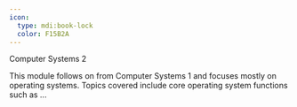 ```yaml
---
icon:
  type: mdi:book-lock
  color: F15B2A
---
```

Computer Systems 2

This module follows on from Computer Systems 1 and focuses mostly on operating systems. Topics covered include core operating system functions such as ... 
